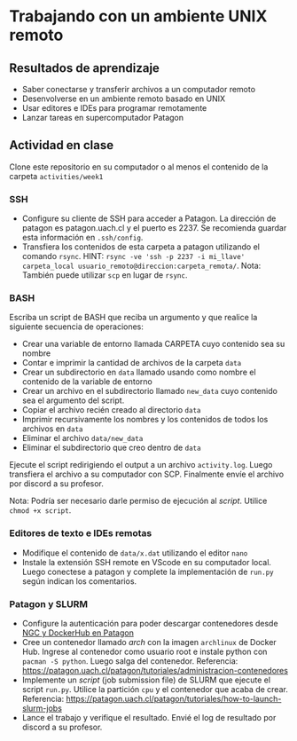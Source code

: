 # Trabajando con un ambiente UNIX remoto

## Resultados de aprendizaje

- Saber conectarse y transferir archivos a un computador remoto
- Desenvolverse en un ambiente remoto basado en UNIX
- Usar editores e IDEs para programar remotamente
- Lanzar tareas en supercomputador Patagon

## Actividad en clase

Clone este repositorio en su computador o al menos el contenido de la carpeta `activities/week1`

### SSH

- Configure su cliente de SSH para acceder a Patagon. La dirección de patagon es patagon.uach.cl y el puerto es 2237. Se recomienda guardar esta información en `.ssh/config`.
- Transfiera los  contenidos de esta carpeta a patagon utilizando el comando `rsync`. HINT: `rsync -ve 'ssh -p 2237 -i mi_llave' carpeta_local usuario_remoto@direccion:carpeta_remota/`. Nota: También puede utilizar `scp` en lugar de `rsync`.

### BASH

Escriba un script de BASH que reciba un argumento y que realice la siguiente secuencia de operaciones:

- Crear una variable de entorno llamada CARPETA cuyo contenido sea su nombre
- Contar e imprimir la cantidad de archivos de la carpeta `data`
- Crear un subdirectorio en `data` llamado usando como nombre el contenido de la variable de entorno
- Crear un archivo en el subdirectorio llamado `new_data` cuyo contenido sea el argumento del script.
- Copiar el archivo recién creado al directorio `data`
- Imprimir recursivamente los nombres y los contenidos de todos los archivos en `data`
- Eliminar el archivo `data/new_data`
- Eliminar el subdirectorio que creo dentro de `data`

Ejecute el script redirigiendo el output a un archivo `activity.log`. Luego transfiera el archivo a su computador con SCP. Finalmente envíe el archivo por discord a su profesor. 

Nota: Podría ser necesario darle permiso de ejecución al *script*. Utilice `chmod +x script`.

### Editores de texto e IDEs remotas

- Modifique el contenido de `data/x.dat` utilizando el editor `nano`
- Instale la extensión SSH remote en VScode en su computador local. Luego conectese a patagon y complete la implementación de `run.py` según indican los comentarios.

### Patagon y SLURM

- Configure la autenticación para poder descargar contenedores desde [NGC y DockerHub en Patagon](https://patagon.uach.cl/patagon/tutoriales/autentificacion-contenedores)
- Cree un contenedor llamado *arch* con la imagen `archlinux` de Docker Hub. Ingrese al contenedor como usuario root e instale python con `pacman -S python`. Luego salga del contenedor. Referencia: https://patagon.uach.cl/patagon/tutoriales/administracion-contenedores
- Implemente un *script* (job submission file) de SLURM que ejecute el script `run.py`. Utilice la partición `cpu` y el contenedor que acaba de crear. Referencia: https://patagon.uach.cl/patagon/tutoriales/how-to-launch-slurm-jobs
- Lance el trabajo y verifique el resultado. Envié el log de resultado por discord a su profesor.

